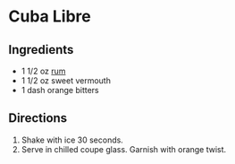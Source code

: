# Cuba Libre

## Ingredients
- 1 1/2 oz [rum](./RumCocktails.md)
- 1 1/2 oz sweet vermouth
- 1 dash orange bitters

## Directions
1. Shake with ice 30 seconds.
2. Serve in chilled coupe glass. Garnish with orange twist. 